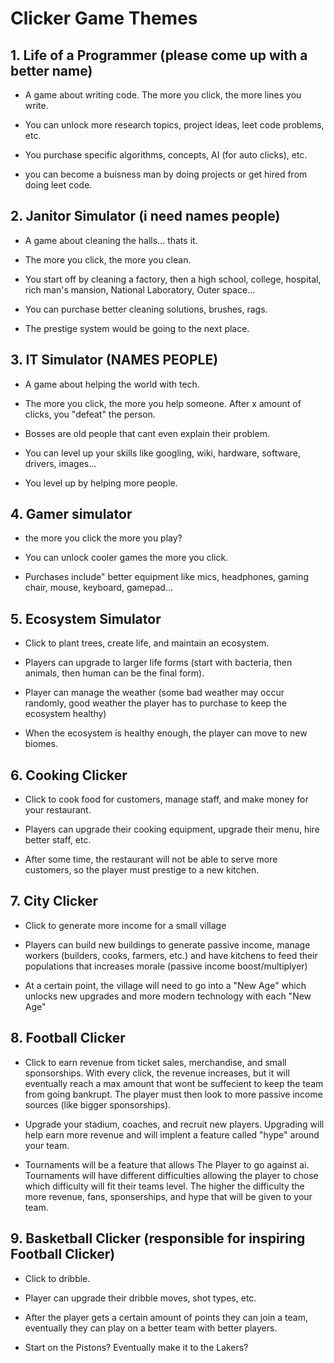 # Clicker Game Themes

## 1. Life of a Programmer (please come up with a better name)
- A game about writing code. The more you click, the more lines you write.

- You can unlock more research topics, project ideas, leet code problems, etc. 

- You purchase specific algorithms, concepts, AI (for auto clicks), etc.

- you can become a buisness man by doing projects or get hired from doing leet code.

## 2. Janitor Simulator (i need names people)

- A game about cleaning the halls... thats it.

- The more you click, the more you clean.

- You start off by cleaning a factory, then a high school, college, hospital, rich man's mansion, National Laboratory, Outer space...

- You can purchase better cleaning solutions, brushes, rags.

- The prestige system would be going to the next place.

## 3. IT Simulator (NAMES PEOPLE)

- A game about helping the world with tech.

- The more you click, the more you help someone. After  x amount of clicks, you "defeat" the person.

- Bosses are old people that cant even explain their problem.

- You can level up your skills like googling, wiki, hardware, software, drivers, images...

- You level up by helping more people.

## 4. Gamer simulator

- the more you click the more you play?

- You can unlock cooler games the more you click.

- Purchases include" better equipment like mics, headphones, gaming chair, mouse, keyboard, gamepad...

## 5. Ecosystem Simulator

- Click to plant trees, create life, and maintain an ecosystem.

- Players can upgrade to larger life forms (start with bacteria, then animals, then human can be the final form).

- Player can manage the weather (some bad weather may occur randomly, good weather the player has to purchase to keep the ecosystem healthy)

- When the ecosystem is healthy enough, the player can move to new biomes.

## 6. Cooking Clicker

- Click to cook food for customers, manage staff, and make money for your restaurant.

- Players can upgrade their cooking equipment, upgrade their menu, hire better staff, etc.

- After some time, the restaurant will not be able to serve more customers, so the player must prestige to a new kitchen.

## 7. City Clicker

- Click to generate more income for a small village

- Players can build new buildings to generate passive income, manage workers (builders, cooks, farmers, etc.)
    and have kitchens to feed their populations that increases morale (passive income boost/multiplyer)

- At a certain point, the village will need to go into a "New Age" which unlocks new upgrades
    and more modern technology with each "New Age"

## 8. Football Clicker

- Click to earn revenue from ticket sales, merchandise, and small sponsorships.
    With every click, the revenue increases, but it will eventually reach a max amount that wont be suffecient to keep the team from going bankrupt. The player must then look to more passive income sources (like bigger sponsorships).

- Upgrade your stadium, coaches, and recruit new players.
    Upgrading will help earn more revenue and will implent a feature called "hype" around your team.

- Tournaments will be a feature that allows The Player to go against ai.
    Tournaments will have different difficulties allowing the player to chose which difficulty will fit their teams level.
    The higher the difficulty the more revenue, fans, sponserships, and hype that will be given to your team.

## 9. Basketball Clicker (responsible for inspiring Football Clicker)

- Click to dribble.

- Player can upgrade their dribble moves, shot types, etc.

- After the player gets a certain amount of points they can join a team, eventually they can play on a better team with better players.

- Start on the Pistons? Eventually make it to the Lakers?